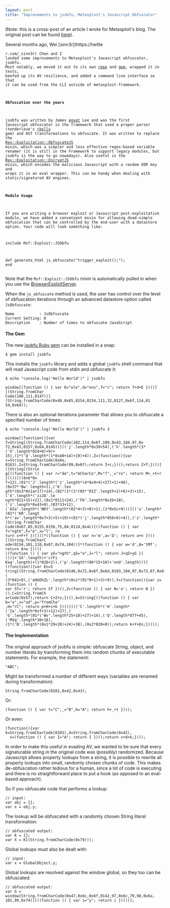 ```yaml
---
layout: post
title: "Improvements to jsobfu, Metasploit's Javascript Obfuscator"
---
```


(Note: this is a cross-post of an article I wrote for Metasploit's blog. The original post can be found [here](https://community.rapid7.com/community/metasploit/blog/2014/12/27/improvements-to-jsobfu)).

Several months ago, Wei [sinn3r](https://twitte<pre><code class="ruby">r.com/_sinn3r) Chen and I landed some improvements to Metasploit's Javascript obfuscator, jsobfu. Most notably, we moved it out to its own [repo](https://github.com/rapid7/jsobfu) and [gem](https://rubygems.org/gems/jsobfu), wrapped it in tests, beefed up its AV resilience, and added a command line interface so that it can be used from the CLI outside of metasploit-framework.
 
#### Obfuscation over the years

jsobfu was written by James [egypt](https://twitter.com/egyp7) Lee and was the first Javascript obfuscator in the framework that used a proper parser (tenderlove's [rkelly](https://github.com/tenderlove/rkelly) gem) and AST transformations to obfuscate. It was written to replace the [Rex::Exploitation::ObfuscateJS](https://dev.metasploit.com/api/Rex/Exploitation/ObfuscateJS.html) mixin, which was a simpler and less effective regex-based variable renamer (it is still in the Framework to support legacy modules, but jsobfu is the way to go nowadays). Also useful is the [Rex::Exploitation::EncryptJS](https://dev.metasploit.com/api/Rex/Exploitation/EncryptJS.html) mixin, which encodes the malicious Javascript with a random XOR key and wraps it in an eval wrapper. This can be handy when dealing with static/signatured AV engines.
 
#### Module Usage

If you are writing a browser exploit or Javascript post-exploitation module, we have added a convenient mixin for allowing dead-simple obfuscation that can be controlled by the end-user with a datastore option. Your code will look something like:

include Msf::Exploit::JSObfu

def generate_html
  js_obfuscate("trigger_exploit();");
end</code></pre>

Note that the `Msf::Exploit::JSObfu` mixin is automatically pulled in when you use the [BrowserExploitServer](https://github.com/rapid7/metasploit-framework/wiki/How-to-write-a-browser-exploit-using-BrowserExploitServer).

When the `js_obfuscate` method is used, the user has control over the level of obfuscation iterations through an advanced datastore option called `JsObfuscate`:

    Name           : JsObfuscate
    Current Setting: 0
    Description    : Number of times to obfuscate JavaScript

#### The Gem

The new [jsobfu Ruby gem](https://rubygems.org/gems/jsobfu) can be installed in a snap:

    $ gem install jsobfu

This installs the `jsobfu` library and adds a global `jsobfu` shell command that will read Javascript code from stdin and obfuscate it:

    $ echo "console.log('Hello World')" | jsobfu

    window[(function () { var E="ole",d="ons",f="c"; return f+d+E })()][(String.fromChar
    Code(108,111,0147))](String.fromCharCode(0x48,0x65,0154,0154,111,32,0127,0x6f,114,01
    54,0x64));

There is also an optional iterations parameter that allows you to obfuscate a specified number of times:

    $ echo "console.log('Hello World')" | jsobfu 3

    window[(function(){var T=String[(String.fromCharCode(102,114,0x6f,109,0x43,104,97,0x
    72,0x43,0157,0x64,0145))](('j'.length*0x39+54),('h'.length*(3*('X'.length*024+8)+9)+
    15),(1*('Q'.length*(1*0x40+14)+19)+4)),Z=(function(){var c=String.fromCharCode(0x6e,
    0163),I=String.fromCharCode(99,0x6f);return I+c;})();return Z+T;})()][(String[(Strin
    g[((function () { var r="de",t="mCharCo",M="f",_="ro"; return M+_+t+r })())]((0x6*0x
    f+12),(01*('J'.length*('z'.length*(4*0x9+4)+27)+1)+46),(0x37*'Bw'.length+1),('K'.len
    gth*(0x3*0x1a+17)+14),(02*(1*(1*(05*'RIZ'.length+2)+6)+3)+15),('X'.length*('zzJA'.le
    ngth*021+15)+21),(0x1*0111+24),('FK'.length*0x2b+28),('z'.length*0x43+0),(03*33+12),
    ('AZa'.length*('NKY'.length*(02*4+3)+0)+1),(1*0x5c+9)))](('u'.length*(01*('KR'.lengt
    h*('av'.length*0x7+3)+5)+19)+(01*('j'.length*056+0)+4)),('z'.length*(String.fromChar
    Code(0x67,85,0155,0156,75,84,0114,0x4c)[((function () { var f="ngth",F="e",x="l"; re
    turn x+F+f })())]*((function () { var n='m',a='Q'; return a+n })()[(String.fromCharC
    ode(0154,101,110,0x67,0x74,104))]*(function () { var w='d',A='tMf'; return A+w })()[
    ((function () { var yG="ngth",q5="e",J="l"; return J+q5+yG })())]+'SX'.length)+'crFi
    Kaq'.length)+(1*026+2)),('p'.length*(06*15+10)+'nnU'.length)))]((function(){var En=S
    tring[(String.fromCharCode(0146,0x72,0x6f,0x6d,0103,104,97,0x72,67,0x6f,0144,101))](
    (3*041+9),('eHUOhZL'.length*(0x1*(01*9+1)+3)+9)),Y=(function(){var z=(function () {
    var Sf='r'; return Sf })(),Z=(function () { var N='o'; return N })(),C=String.fromCh
    arCode(0x57);return C+Z+z;})(),k=String[((function () { var b="e",s="od",p="fromCha"
    ,H="rC"; return p+H+s+b })())](('C'.length*('H'.length*('Ia'.length*0xf+3)+12)+27),(
    'G'.length*(01*('Wv'.length*25+10)+27)+14),('Q'.length*077+45),('MXq'.length*30+18),
    (1*('B'.length*(0x1*29+20)+24)+38),(0x2*020+0));return k+Y+En;})());

#### The Implementation

The original approach of jsobfu is simple: obfuscate String, object, and number literals by transforming them into random chunks of executable statements. For example, the statement:

<pre><code class="javascript">"ABC";</code></pre>

Might be transformed a number of different ways (variables are renamed during transformation):

<pre><code class="javascript">String.fromCharCode(0101,0x42,0x43);</code></pre>

Or:

<pre><code class="javascript">(function () { var t="C",_="B",h="A"; return h+_+t })();</code></pre>

Or even:

<pre><code class="javascript">(function(){var k=String.fromCharCode(0103),d=String.fromCharCode(0x42),
  v=(function () { var I="A"; return I })();return v+d+k;})();</code></pre>

In order to make this useful in evading AV, we wanted to be sure that every signaturable string in the original code was (possibly) randomized. Because Javascript allows property lookups from a string, it is possible to rewrite all property lookups into small, randomly chosen chunks of code. This makes de-obfuscation rather tedious for a human, since a lot of code is executing and there is no straightforward place to put a hook (as opposed to an eval-based approach).

So if you obfuscate code that performs a lookup:

<pre><code class="javascript">// input:
var obj = {};
var x = obj.y;</code></pre>

The lookup will be obfuscated with a randomly chosen String literal transformation:

<pre><code class="javascript">// obfuscated output:
var K = {};
var X = K[(String.fromCharCode(0x79))];</code></pre>

Global lookups must also be dealt with:

<pre><code class="javascript">// input:
var x = GlobalObject.y;</code></pre>

Global lookups are resolved against the window global, so they too can be obfuscated:

<pre><code class="javascript">// obfuscated output:
var G = window[String.fromCharCode(0x47,0x6c,0x6f,0142,97,0x6c,79,98,0x6a,
101,99,0x74)][((function () { var i="y"; return i })())];</code></pre>